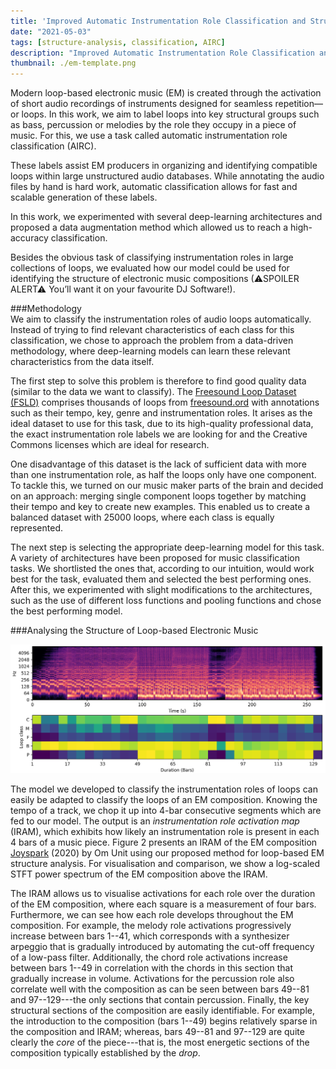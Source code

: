 ```yaml
---
title: 'Improved Automatic Instrumentation Role Classification and Structural Analysis for Electronic Music Production'
date: "2021-05-03"
tags: [structure-analysis, classification, AIRC]
description: "Improved Automatic Instrumentation Role Classification and Structural Analysis for Electronic Music Production"
thumbnail: ./em-template.png
---
```

<!--- Drysdale, J. and Ramires, A. and Fonseca, E. and Font, F. and Serra, X. and J. Hockman. 2021. Adversarial synthesis of drum sounds. In Proceedings of the 22nd International Society for Music Information Retrieval, Online. -->

<!---####Improved Automatic Instrumentation Role Classification and Structural Analysis for Electronic Music Production -->
<!---<center><h3>Improved Automatic Instrumentation Role Classification and Structural Analysis for Electronic Music Production</h3></center>-->

<!---[[pdf](https://dafx2020.mdw.ac.at/proceedings/papers/DAFx2020_paper_45.pdf),
[presentation](https://dafx2020.mdw.ac.at/proceedings/presentations/paper_45.mp4)]-->


Modern loop-based electronic music (EM) is created through the activation of short audio recordings of instruments designed for seamless repetition—or loops.
In this work, we aim to label loops into key structural groups such as bass, percussion or melodies by the role they occupy in a piece of music. For this, we use a task called automatic instrumentation role classification (AIRC).

These labels assist EM producers in organizing and identifying compatible loops within large unstructured audio databases. While annotating the audio files by hand is hard work, automatic classification allows for fast and scalable generation of these labels.

In this work, we experimented with several deep-learning architectures and proposed a data augmentation method which allowed us to reach a high-accuracy classification.

Besides the obvious task of classifying instrumentation roles in large collections of loops, we evaluated how our model could be used for identifying the structure of electronic music compositions
(⚠SPOILER ALERT⚠ You’ll want it on your favourite DJ Software!).

###Methodology
<br />
We aim to classify the instrumentation roles of audio loops automatically. Instead of trying to find relevant characteristics of each class for this classification, we chose to approach the problem from a data-driven methodology, where deep-learning models can learn these relevant characteristics from the data itself.

The first step to solve this problem is therefore to find good quality data (similar to the data we want to classify). The [Freesound Loop Dataset (FSLD)](https://zenodo.org/record/3967852) comprises thousands of loops from [freesound.ord](https://freesound.org/) with annotations such as their tempo, key, genre and instrumentation roles. It arises as the ideal dataset to use for this task, due to its high-quality professional data, the exact instrumentation role labels we are looking for and the Creative Commons licenses which are ideal for research.

One disadvantage of this dataset is the lack of sufficient data with more than one instrumentation role, as half the loops only have one component. To tackle this, we turned on our music maker parts of the brain and decided on an approach: merging single component loops together by matching their tempo and key to create new examples. This enabled us to create a balanced dataset with 25000 loops, where each class is equally represented.

The next step is selecting the appropriate deep-learning model for this task. A variety of architectures have been proposed for music classification tasks. We shortlisted the ones that, according to our intuition, would work best for the task, evaluated them and selected the best performing ones. After this, we experimented with slight modifications to the architectures, such as the use of different loss functions and pooling functions and chose the best performing model.


###Analysing the Structure of Loop-based Electronic Music
<br />

![Joyspark IRAM](./om-unit.png "Joyspark IRAM")
<!--- <img src="./om-unit.png" alt="Joyspark IRAM"/> -->

The model we developed to classify the instrumentation roles of loops can easily be adapted to classify the loops of an EM composition. Knowing the tempo of a track, we chop it up into 4-bar consecutive segments which are fed to our model. The output is an *instrumentation role activation map* (IRAM), which exhibits how likely an instrumentation role is present in each 4 bars of a music piece. Figure 2 presents an IRAM of the EM composition
<a href="https://omunit.bandcamp.com/track/joyspark-bandcamp-exclusive">Joyspark</a> (2020) by Om Unit using our proposed method for loop-based EM structure analysis.
For visualisation and comparison, we show a log-scaled STFT power spectrum of the EM composition above the IRAM.

<!---
<script type="text/javascript" src="static/class-player.js"></script>

<div class="spectrogram-player" data-width="600" data-height="200" data-freq-min="0" data-freq-max="20" data-axis-width="70">
    <img src="./Eastern-Kingbird-spectrogram.png" />
    <audio
            controls
            src="./Eastern-Kingbird.wav">
    </audio>
</div>
 -->


The IRAM allows us to visualise activations for each role over the duration of the EM composition, where each square is a measurement of four bars.
Furthermore, we can see how each role develops throughout the EM composition.
For example, the melody role activations progressively increase between bars 1--41, which corresponds with a synthesizer arpeggio that is gradually introduced by automating the cut-off frequency of a low-pass filter.
Additionally, the chord role activations increase between bars 1--49 in correlation with the chords in this section that gradually increase in volume.
Activations for the percussion role also correlate well with the composition as can be seen between bars 49--81 and 97--129---the only sections that contain percussion.
Finally, the key structural sections of the composition are easily identifiable.
For example, the introduction to the composition (bars 1--49) begins relatively sparse in the composition and IRAM; whereas, bars 49--81 and 97--129 are quite clearly the *core* of the piece---that is, the most energetic sections of the composition typically established by the *drop*.



 







